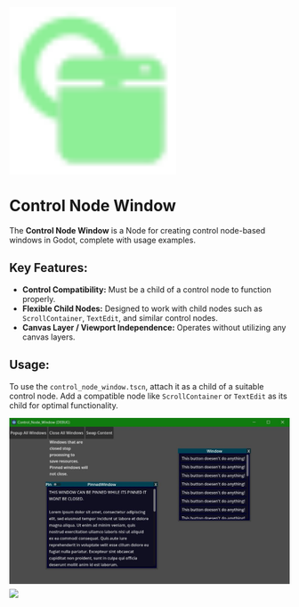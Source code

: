 <img src="addons/control_node_window/window_scenes/template/ControlNodeWindow.svg" align="middle" width="300">

# Control Node Window


The **Control Node Window** is a Node for creating control node-based windows in Godot, complete with usage examples.  

## Key Features:  
- **Control Compatibility:** Must be a child of a control node to function properly.  
- **Flexible Child Nodes:** Designed to work with child nodes such as `ScrollContainer`, `TextEdit`, and similar control nodes.  
- **Canvas Layer / Viewport Independence:** Operates without utilizing any canvas layers.

## Usage:  
To use the `control_node_window.tscn`, attach it as a child of a suitable control node. Add a compatible node like `ScrollContainer` or `TextEdit` as its child for optimal functionality.  

<img src="addons/control_node_window/showcase/screenshot.JPG">

<img src="addons/control_node_window/examples/showcase_small.gif" align="middle" width="300">
